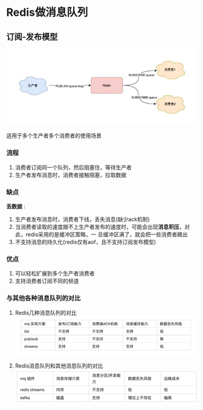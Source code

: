 # Redis做消息队列

## 订阅-发布模型

![alt text](image-6.png)

适用于多个生产者多个消费者的使用场景

### 流程

1. 消费者订阅同一个队列，然后阻塞住，等待生产者
2. 生产者发布消息时，消费者接触阻塞，拉取数据

### 缺点

**丢数据** :

1. 生产者发布消息时，消费者下线，丢失消息(缺少ack机制)
2. 当消费者读取的速度跟不上生产者发布的速度时，可能会出现**消息积压**，对此，redis采用的是缓冲区策略，一
旦缓冲区满了，就会把一些消费者踢出
3. 不支持消息的持久化(redis仅有aof，且不支持订阅发布模型)

### 优点

1. 可以轻松扩展到多个生产者消费者
2. 支持消费者订阅不同的频道

### 与其他各种消息队列的对比

1. Redis几种消息队列的对比
![alt text](image-7.png)

2. Redis消息队列和其他消息队列的对比
![alt text](image-8.png)
